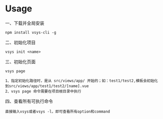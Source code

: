 # Usage

一、下载并全局安装

    npm install vsys-cli -g

二、初始化项目

    vsys init <name>
    
    
三、初始化页面

    vsys page
    
    1、指定初始化路径时，是从 src/views/app/ 开始的；如：test1/test2,模板会初始化到src/views/app/test1/test2/[name].vue
    2、vsys page 命令需要在项目根目录中执行
    
四、查看所有可执行命令
    
    直接输入vsys或者vsys -l，即可查看所有option和command
    
 
   
